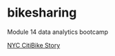 # bikesharing
Module 14 data analytics bootcamp

[NYC CitiBike Story](https://public.tableau.com/shared/NF4BSX6R4?:display_count=n&:origin=viz_share_link)
